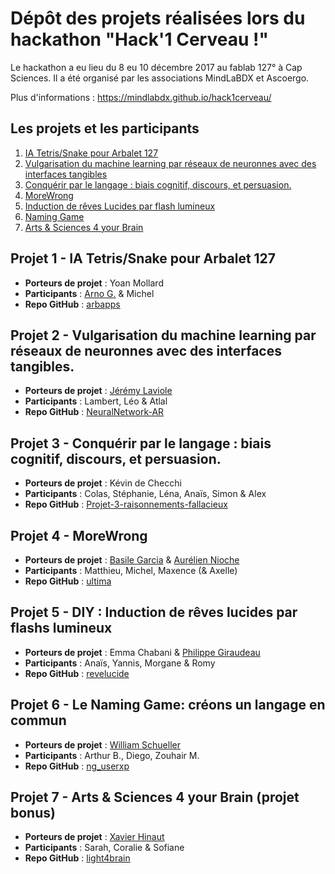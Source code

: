 # Dépôt des projets réalisées lors du hackathon "Hack'1 Cerveau !"
Le hackathon a eu lieu du 8 eu 10 décembre 2017 au fablab 127° à Cap Sciences.
Il a été organisé par les associations MindLaBDX et Ascoergo.

Plus d'informations : https://mindlabdx.github.io/hack1cerveau/

## Les projets et les participants
1. [IA Tetris/Snake pour Arbalet 127](#projet1)
2. [Vulgarisation du machine learning par réseaux de neuronnes avec des interfaces tangibles](#projet2)
3. [Conquérir par le langage : biais cognitif, discours, et persuasion.](#projet3)
4. [MoreWrong](#projet4)
5. [Induction de rêves Lucides par flash lumineux](#projet5)
6. [Naming Game](#projet6)
7. [Arts & Sciences 4 your Brain](#projet7)



## <a name="projet1"></a> Projet 1 - IA Tetris/Snake pour Arbalet 127
- **Porteurs de projet** : Yoan Mollard
- **Participants** : [Arno G.](https://github.com/ArnoGranier) & Michel
- **Repo GitHub** : [arbapps](https://github.com/MindlaBDX/arbapps)

## <a name="projet2"></a> Projet 2 - Vulgarisation du machine learning par réseaux de neuronnes avec des interfaces tangibles.
- **Porteurs de projet** : [Jérémy Laviole](https://github.com/poqudrof)
- **Participants** : Lambert, Léo & Atlal
- **Repo GitHub** : [NeuralNetwork-AR](https://github.com/MindlaBDX/NeuralNetwork-AR)

## <a name="projet3"></a> Projet 3 - Conquérir par le langage : biais cognitif, discours, et persuasion.
- **Porteurs de projet** : Kévin de Checchi
- **Participants** : Colas, Stéphanie, Léna, Anaïs, Simon & Alex
- **Repo GitHub** : [Projet-3-raisonnements-fallacieux](https://github.com/MindlaBDX/Projet-3-raisonnements-fallacieux)

## <a name="projet4"></a> Projet 4 - MoreWrong
- **Porteurs de projet** : [Basile Garcia](@https://github.com/getzneet) & [Aurélien Nioche](https://github.com/AurelienNioche)
- **Participants** : Matthieu, Michel, Maxence (& Axelle)
- **Repo GitHub** : [ultima](https://github.com/MindlaBDX/ultima)

## <a name="projet5"></a> Projet 5 - DIY : Induction de rêves lucides par flashs lumineux
- **Porteurs de projet** : Emma Chabani & [Philippe Giraudeau](https://github.com/masterchef8)
- **Participants** : Anaïs, Yannis, Morgane & Romy
- **Repo GitHub** : [revelucide](https://github.com/MindlaBDX/revelucide)

## <a name="projet6"></a> Projet 6 - Le Naming Game: créons un langage en commun
- **Porteurs de projet** :  [William Schueller](https://github.com/wschuell)
- **Participants** : Arthur B., Diego, Zouhair M.
- **Repo GitHub** : [ng_userxp](https://github.com/MindlaBDX/ng_userxp)

## <a name="projet7"></a> Projet 7 - Arts & Sciences 4 your Brain (projet bonus)
- **Porteurs de projet** : [Xavier Hinaut](https://github.com/neuronalX)
- **Participants** : Sarah, Coralie & Sofiane
- **Repo GitHub** : [light4brain](https://github.com/MindlaBDX/light4brain)
